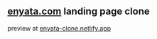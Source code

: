 ## [enyata.com](Enyata) landing page clone

preview at [enyata-clone.netlify.app](enyata-clone.netlify.app)